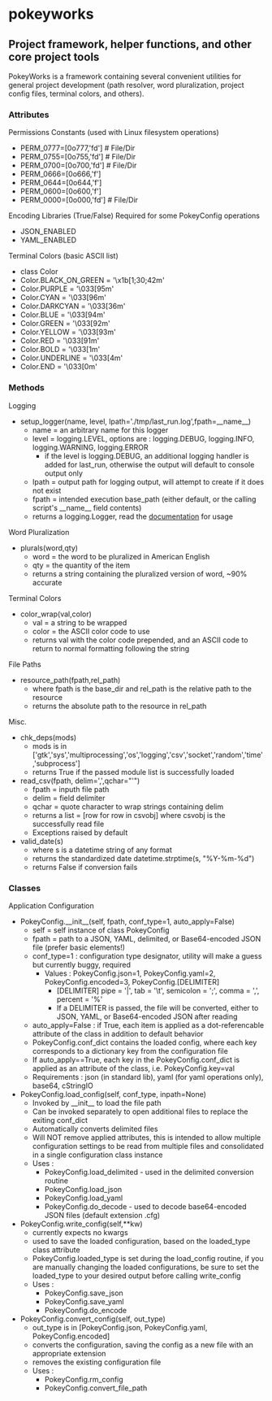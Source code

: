 # pokeyworks
## Project framework, helper functions, and other core project tools

PokeyWorks is a framework containing several convenient utilities for
general project development (path resolver, word pluralization, 
project config files, terminal colors, and others).

### Attributes
Permissions Constants (used with Linux filesystem operations)
* PERM_0777=[0o777,'fd'] # File/Dir
* PERM_0755=[0o755,'fd'] # File/Dir
* PERM_0700=[0o700,'fd'] # File/Dir
* PERM_0666=[0o666,'f']
* PERM_0644=[0o644,'f']
* PERM_0600=[0o600,'f']
* PERM_0000=[0o000,'fd'] # File/Dir

Encoding Libraries (True/False) Required for some PokeyConfig operations
* JSON_ENABLED
* YAML_ENABLED

Terminal Colors (basic ASCII list)
* class Color
* Color.BLACK_ON_GREEN = '\x1b[1;30;42m'
* Color.PURPLE = '\033[95m'
* Color.CYAN = '\033[96m'
* Color.DARKCYAN = '\033[36m'
* Color.BLUE = '\033[94m'
* Color.GREEN = '\033[92m'
* Color.YELLOW = '\033[93m'
* Color.RED = '\033[91m'
* Color.BOLD = '\033[1m'
* Color.UNDERLINE = '\033[4m'
* Color.END = '\033[0m'

### Methods
Logging
* setup_logger(name, level, lpath='./tmp/last_run.log',fpath=\_\_name\_\_)
  * name = an arbitrary name for this logger
  * level = logging.LEVEL, options are : logging.DEBUG, logging.INFO, logging.WARNING, logging.ERROR
    * if the level is logging.DEBUG, an additional logging handler is added for last_run, otherwise the output will default to console output only
  * lpath = output path for logging output, will attempt to create if it does not exist
  * fpath = intended execution base_path (either default, or the calling script's \_\_name\_\_ field contents)
  * returns a logging.Logger, read the [documentation](https://docs.python.org/2/library/logging.html) for usage

Word Pluralization
* plurals(word,qty)
  * word = the word to be pluralized in American English
  * qty = the quantity of the item
  * returns a string containing the pluralized version of word, ~90% accurate

Terminal Colors
* color_wrap(val,color)
  * val = a string to be wrapped
  * color = the ASCII color code to use
  * returns val with the color code prepended, and an ASCII code to return to normal formatting following the string

File Paths
* resource_path(fpath,rel_path)
  * where fpath is the base_dir and rel_path is the relative path to the resource
  * returns the absolute path to the resource in rel_path

Misc.
* chk_deps(mods)
  * mods is in ['gtk','sys','multiprocessing','os','logging','csv','socket','random','time','subprocess']
  * returns True if the passed module list is successfully loaded
* read_csv(fpath, delim=',',qchar="'")
  * fpath = inputh file path
  * delim = field delimiter
  * qchar = quote character to wrap strings containing delim
  * returns a list = [row for row in csvobj] where csvobj is the successfully read file
  * Exceptions raised by default
* valid_date(s)
  * where s is a datetime string of any format
  * returns the standardized date datetime.strptime(s, "%Y-%m-%d")
  * returns False if conversion fails

### Classes
Application Configuration
* PokeyConfig.\_\_init\_\_(self, fpath, conf_type=1, auto_apply=False)
  * self = self instance of class PokeyConfig
  * fpath = path to a JSON, YAML, delimited, or Base64-encoded JSON file (prefer basic elements!)
  * conf_type=1 : configuration type designator, utility will make a guess but currently buggy, required
    * Values : PokeyConfig.json=1, PokeyConfig.yaml=2, PokeyConfig.encoded=3, PokeyConfig.[DELIMITER]
      * [DELIMITER] pipe = '|', tab = '\t', semicolon = ';', comma = ',', percent = '%'
      * If a DELIMITER is passed, the file will be converted, either to JSON, YAML, or Base64-encoded JSON after reading
  * auto_apply=False : if True, each item is applied as a dot-referencable attribute of the class in addition to default behavior
  * PokeyConfig.conf_dict contains the loaded config, where each key corresponds to a dictionary key from the configuration file
  * If auto_apply==True, each key in the PokeyConfig.conf_dict is applied as an attribute of the class, i.e. PokeyConfig.key=val
  * Requirements : json (in standard lib), yaml (for yaml operations only), base64, cStringIO
* PokeyConfig.load_config(self, conf_type, inpath=None)
  * Invoked by \_\_init\_\_ to load the file path
  * Can be invoked separately to open additional files to replace the exiting conf_dict
  * Automatically converts delimited files
  * Will NOT remove applied attributes, this is intended to allow multiple configuration settings to be read from multiple files and consolidated in a single configuration class instance
  * Uses :
    * PokeyConfig.load_delimited - used in the delimited conversion routine
    * PokeyConfig.load_json
    * PokeyConfig.load_yaml
    * PokeyConfig.do_decode - used to decode base64-encoded JSON files (default extension .cfg)
* PokeyConfig.write_config(self,**kw)
  * currently expects no kwargs
  * used to save the loaded configuration, based on the loaded_type class attribute
  * PokeyConfig.loaded_type is set during the load_config routine, if you are manually changing the loaded configurations, be sure to set the loaded_type to your desired output before calling write_config
  * Uses :
    * PokeyConfig.save_json
    * PokeyConfig.save_yaml
    * PokeyConfig.do_encode
* PokeyConfig.convert_config(self, out_type)
  * out_type is in [PokeyConfig.json, PokeyConfig.yaml, PokeyConfig.encoded]
  * converts the configuration, saving the config as a new file with an appropriate extension
  * removes the existing configuration file
  * Uses :
    * PokeyConfig.rm_config
    * PokeyConfig.convert_file_path
